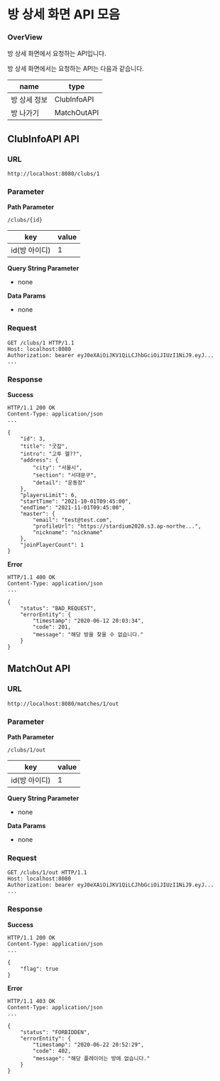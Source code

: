 # 방 상세 화면 API 모음

### OverView
방 상세 화면에서 요청하는 API입니다.

방 상세 화면에서는 요청하는 API는 다음과 같습니다.

|name|type|
|------|---------------------------|
|방 상세 정보|ClubInfoAPI|
|방 나가기|MatchOutAPI|

## ClubInfoAPI API

### URL

```
http://localhost:8080/clubs/1
```

### Parameter

**Path Parameter**

```
/clubs/{id}
```

|key|value|
|------|------|
|id(방 아이디)|1|

**Query String Parameter**

* none

**Data Params**

* none

### Request

```
GET /clubs/1 HTTP/1.1
Host: localhost:8080
Authorization: bearer eyJ0eXAiOiJKV1QiLCJhbGciOiJIUzI1NiJ9.eyJ...
...
```

### Response

**Success**

```
HTTP/1.1 200 OK
Content-Type: application/json
...

{
    "id": 3,
    "title": "굿잡",
    "intro": "고투 헬??",
    "address": {
        "city": "서울시",
        "section": "서대문구",
        "detail": "운동장"
    },
    "playersLimit": 6,
    "startTime": "2021-10-01T09:45:00",
    "endTime": "2021-11-01T09:45:00",
    "master": {
        "email": "test@test.com",
        "profileUrl": "https://stardium2020.s3.ap-northe...",
        "nickname": "nickname"
    },
    "joinPlayerCount": 1
}
```

**Error**

```
HTTP/1.1 400 OK
Content-Type: application/json
...

{
    "status": "BAD_REQUEST",
    "errorEntity": {
        "timestamp": "2020-06-12 20:03:34",
        "code": 201,
        "message": "해당 방을 찾을 수 없습니다."
    }
}
```

## MatchOut API

### URL

```
http://localhost:8080/matches/1/out
```

### Parameter

**Path Parameter**

```
/clubs/1/out
```

|key|value|
|------|------|
|id(방 아이디)|1|

**Query String Parameter**

* none

**Data Params**

* none

### Request

```
GET /clubs/1/out HTTP/1.1
Host: localhost:8080
Authorization: bearer eyJ0eXAiOiJKV1QiLCJhbGciOiJIUzI1NiJ9.eyJ...
...
```

### Response

**Success**

```
HTTP/1.1 200 OK
Content-Type: application/json
...

{
    "flag": true
}
```

**Error**

```
HTTP/1.1 403 OK
Content-Type: application/json
...

{
    "status": "FORBIDDEN",
    "errorEntity": {
        "timestamp": "2020-06-22 20:52:29",
        "code": 402,
        "message": "해당 플레이어는 방에 없습니다."
    }
}
```